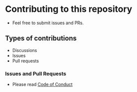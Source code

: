 # Contributing to this repository

* Feel free to submit issues and PRs.

## Types of contributions

* Discussions
* Issues
* Pull requests

### Issues and Pull Requests

* Please read [Code of Conduct](CODE_OF_CONDUCT.md)
